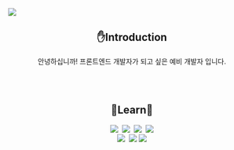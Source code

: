 <img src="https://capsule-render.vercel.app/api?type=slice&color=B2EBF4&height=300&section=header&text=Hello%20GitHub&desc=HyunGyeong&descAlign=85&descAlignY=40&rotate=20&fontAlign=70&fontAlignY=30&fontSize=70" />

<h2 align="center">✋Introduction</h2>
<p align="center">
  안녕하십니까! 프론트엔드 개발자가 되고 싶은 예비 개발자 입니다.
</p><br /><br />

<h2 align="center">📖Learn📖</h2>
<div align="center">
  <img src="https://img.shields.io/badge/Javascript-ffb13b?style=flat-square&logo=javascript&logoColor=white"/></a>&nbsp
  <img src="https://img.shields.io/badge/TypeScript-3178C6?style=flat-square&logo=TypeScript&logoColor=white"/></a>&nbsp
  <img src="https://img.shields.io/badge/HTML5-E34F26?style=flat-square&logo=HTML5&logoColor=white"/></a>&nbsp
  <img src="https://img.shields.io/badge/CSS3-1572B6?style=flat-square&logo=CSS3&logoColor=white"/></a><br />
  <img src="https://img.shields.io/badge/React-61DAFB?style=flat-square&logo=React&logoColor=white"/></a>&nbsp
  <img src="https://img.shields.io/badge/GitHub-181717?style=flat-square&logo=GitHub&logoColor=white"/></a>
  <img src="https://img.shields.io/badge/MySQL-4479A1?style=flat-square&logo=MySQL&logoColor=white"/></a><br /><br />
</div>
